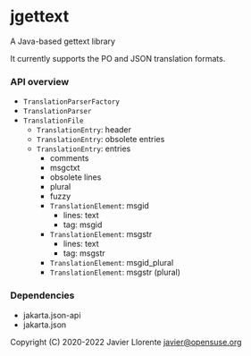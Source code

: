 # jgettext
A Java-based gettext library

It currently supports the PO and JSON translation formats.

### API overview
- `TranslationParserFactory`
- `TranslationParser`
- `TranslationFile`
    - `TranslationEntry`: header
    - `TranslationEntry`: obsolete entries
    - `TranslationEntry`: entries
        - comments
        - msgctxt
        - obsolete lines
        - plural
        - fuzzy
        - `TranslationElement`: msgid
            - lines: text
            - tag: msgid
        - `TranslationElement`: msgstr
            - lines: text
            - tag: msgstr
        - `TranslationElement`: msgid_plural
        - `TranslationElement`: msgstr (plural)

### Dependencies
- jakarta.json-api
- jakarta.json



Copyright (C) 2020-2022 Javier Llorente javier@opensuse.org

